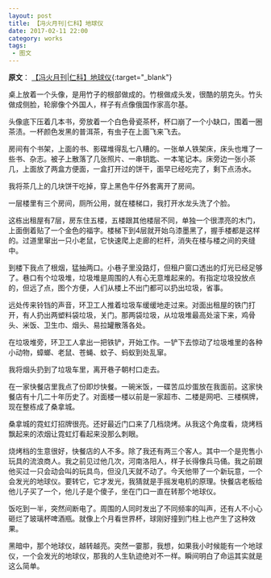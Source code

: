 ```yaml
---
layout: post
title: 【冯火月刊|仁科】地球仪
date: 2017-02-11 22:00
category: works
tags:
 - 图文
---
```

**原文**：
[【冯火月刊|仁科】地球仪](https://mp.weixin.qq.com/s?__biz=MjM5MzExODExNA==&mid=2654163289&idx=5&sn=514c5dbb0f749e6039d0d7d3af5544cf&scene=21#wechat_redirect){:target="_blank"}

桌上放着一个头像，是用竹子的根部做成的。竹根做成头发，很酷的朋克头。竹头做成侧脸，轮廓像个外国人，样子有点像俄国作家高尔基。

头像底下压着几本书，旁放着一个白色骨瓷茶杯，杯口崩了一个小缺口，围着一圈茶渍。一杯颜色发黑的普洱茶，有虫子在上面飞来飞去。

房间有个书架，上面的书、影碟堆得乱七八糟的。一张单人铁架床，床头也堆了一些书、杂志。被子上散落了几张照片、一串钥匙、一本笔记本。床旁边一张小茶几，上面放了两盒方便面，一盒打开过的饼干，面早已经吃完了，剩下点汤水。

我将茶几上的几块饼干吃掉，穿上黑色牛仔外套离开了房间。

一层楼里有三个房间，厕所公用，就在楼梯口，我打开水龙头洗了个脸。

这栋出租屋有7层，房东住五楼，五楼跟其他楼层不同，单独一个很漂亮的木门，上面倒着贴了一个金色的福字。楼梯下到4层就开始乌漆墨黑了，握手楼都是这样的。过道里窜出一只小老鼠，它快速爬上走廊的栏杆，消失在楼与楼之间的夹缝中。

到楼下我点了根烟，猛抽两口。小巷子里没路灯，但租户窗口透出的灯光已经足够了。巷口有个垃圾堆，垃圾堆是周围的人有心无意堆起来的。有指定垃圾投放点的，但远了点，图个方便，人们从楼上不出门都可以扔出垃圾，省事。

远处传来铃铛的声音，环卫工人推着垃圾车缓缓地走过来。对面出租屋的铁门打开，有人扔出两塑料袋垃圾，关门。那两袋垃圾，从垃圾堆最高处滚下来，鸡骨头、米饭、卫生巾、烟头、易拉罐散落各处。

在垃圾堆旁，环卫工人拿出一把铁铲，开始工作。一铲下去惊动了垃圾堆里的各种小动物，蟑螂、老鼠、苍蝇、蚊子、蚂蚁到处乱窜。

我将烟头扔到了垃圾车里，离开巷子朝村口走去。

在一家快餐店里我点了份即炒快餐。一碗米饭，一碟苦瓜炒蛋放在我面前。这家快餐店有十几二十年历史了。对面楼一楼以前是一家超市、二楼是网吧、三楼棋牌，现在整栋成了桑拿城。

桑拿城的霓虹灯招牌很亮。还好最近门口来了几档烧烤。从我这个角度看，烧烤档飘起来的浓烟让霓虹灯看起来没那么刺眼。

烧烤档的生意很好，快餐店的人不多。除了我还有两三个客人。其中一个是兜售小玩具的流浪商人。我之前见过他几次，河南洛阳人，样子长得像兵马俑。我之前跟他买过一只会动会叫的玩具鸟，但没几天就不动了。今天他带了一个新玩意，一个会发光的地球仪。要转它，它才发光，我猜就是手摇发电机的原理。快餐店老板给他儿子买了一个，他儿子是个傻子，坐在门口一直在转那个地球仪。

饭吃到一半，突然间断电了。周围的人同时发出了不同频率的叫声，还有人不小心砸烂了玻璃杯啤酒瓶。就像上个月看世界杯，球刚好撞到门柱上也产生了这种效果。

黑暗中，那个地球仪，越转越亮。突然一霎那，我想，如果我小时候能有一个地球仪，一个会发光的地球仪，那我的人生轨迹绝对不一样。瞬间明白了命运其实就是这么简单。
